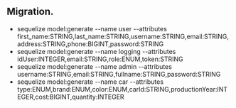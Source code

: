 ## Migration.
* sequelize model:generate --name user --attributes first_name:STRING,last_name:STRING,username:STRING,email:STRING,address:STRING,phone:BIGINT,password:STRING
* sequelize model:generate --name logging --attributes idUser:INTEGER,email:STRING,role:ENUM,token:STRING
* sequelize model:generate --name admin --attributes username:STRING,email:STRING,fullname:STRING,password:STRING
* sequelize model:generate --name car --attributes type:ENUM,brand:ENUM,color:ENUM,carId:STRING,productionYear:INTEGER,cost:BIGINT,quantity:INTEGER